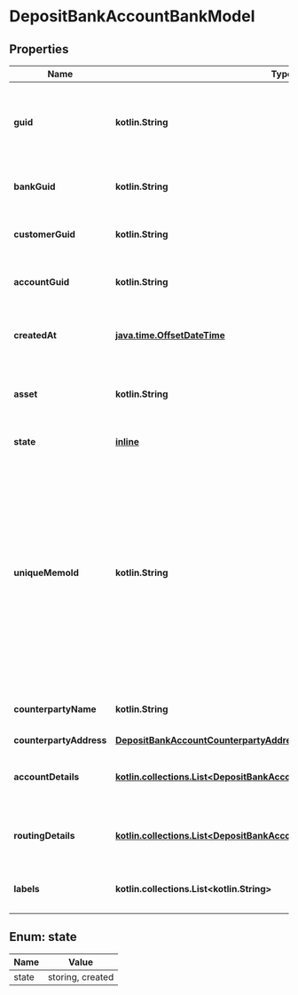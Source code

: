
# DepositBankAccountBankModel

## Properties
Name | Type | Description | Notes
------------ | ------------- | ------------- | -------------
**guid** | **kotlin.String** | Auto-generated unique identifier for the identity verification. |  [optional]
**bankGuid** | **kotlin.String** | The address&#39; bank identifier. |  [optional]
**customerGuid** | **kotlin.String** | The address&#39; customer identifier. |  [optional]
**accountGuid** | **kotlin.String** | The address&#39; account identifier. |  [optional]
**createdAt** | [**java.time.OffsetDateTime**](java.time.OffsetDateTime.md) | ISO8601 datetime the address was created at. |  [optional]
**asset** | **kotlin.String** | The asset the transfer is related to, e.g., USD. |  [optional]
**state** | [**inline**](#State) | The state of the address. |  [optional]
**uniqueMemoId** | **kotlin.String** | The unique memo identifier for the address. This is used to identify the recipient when sending funds to the account. This value MUST be included in all wire transfers to this account. |  [optional]
**counterpartyName** | **kotlin.String** | The name of the account holder. |  [optional]
**counterpartyAddress** | [**DepositBankAccountCounterpartyAddressBankModel**](DepositBankAccountCounterpartyAddressBankModel.md) |  |  [optional]
**accountDetails** | [**kotlin.collections.List&lt;DepositBankAccountAccountDetailsInnerBankModel&gt;**](DepositBankAccountAccountDetailsInnerBankModel.md) | The account details for the bank account. |  [optional]
**routingDetails** | [**kotlin.collections.List&lt;DepositBankAccountRoutingDetailsInnerBankModel&gt;**](DepositBankAccountRoutingDetailsInnerBankModel.md) | The account details for the bank account. |  [optional]
**labels** | **kotlin.collections.List&lt;kotlin.String&gt;** | The labels associated with the address. |  [optional]


<a name="State"></a>
## Enum: state
Name | Value
---- | -----
state | storing, created



